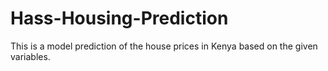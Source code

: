 # Hass-Housing-Prediction
This is a model prediction of the house prices in Kenya based on the given variables.
